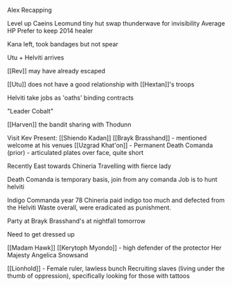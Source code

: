 
Alex Recapping

Level up Caeins
	Leomund tiny hut
	swap thunderwave for invisibility
	Average HP
	Prefer to keep 2014 healer

Kana left, took bandages but not spear

Utu + Helviti arrives

[[Rev]] may have already escaped

[[Utu]] does not have a good relationship with [[Hextan]]'s troops

Helviti take jobs as 'oaths' binding contracts

"Leader Cobalt"

[[Harven]] the bandit sharing with Thodunn


Visit Kev
Present: 
	[[Shiendo Kadan]]
	[[Brayk Brasshand]] - mentioned welcome at his venues
	[[Uzgrad Khat'on]] - Permanent Death Comanda (prior) - articulated plates over face, quite short

Recently East towards Chineria
Travelling with fierce lady

Death Comanda is temporary basis, join from any comanda
	Job is to hunt helviti

Indigo Commanda year 78 
Chineria paid indigo too much and defected from the Helviti Waste overall, were eradicated as punishment.


Party at Brayk Brasshand's at nightfall tomorrow

Need to get dressed up

[[Madam Hawk]] 
[[Kerytoph Myondo]] - high defender of the protector
Her Majesty
Angelica Snowsand

[[Lionhold]] - Female ruler, lawless bunch
Recruiting slaves (living under the thumb of oppression), specifically looking for those with tattoos
